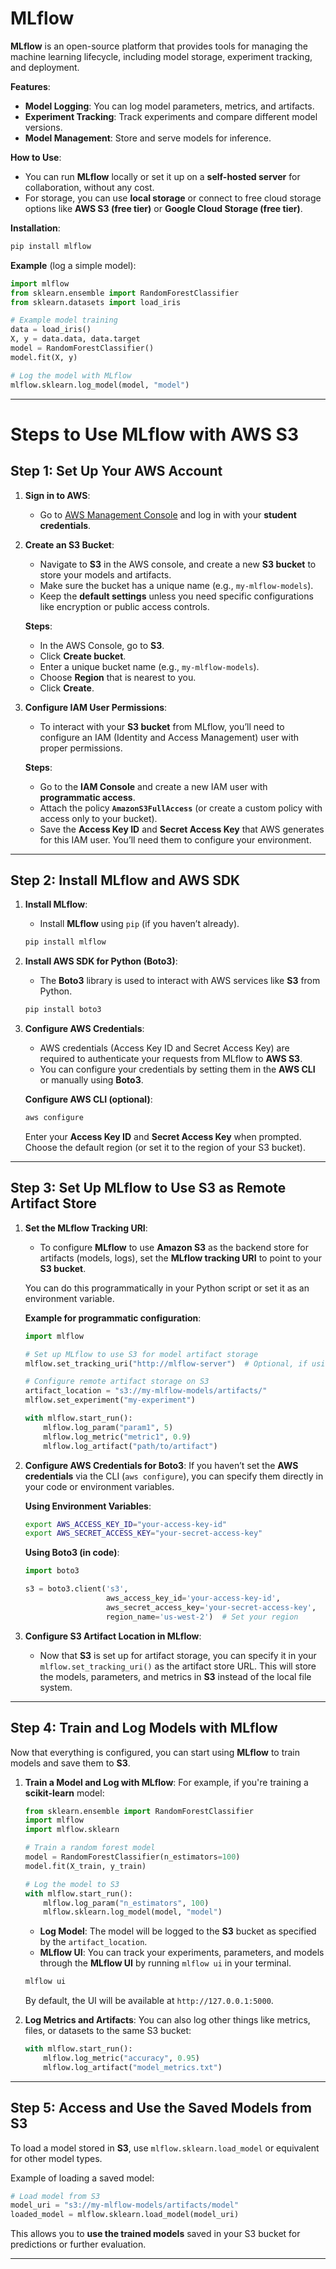 # **MLflow**
**MLflow** is an open-source platform that provides tools for managing the machine learning lifecycle, including model storage, experiment tracking, and deployment.

**Features**:
- **Model Logging**: You can log model parameters, metrics, and artifacts.
- **Experiment Tracking**: Track experiments and compare different model versions.
- **Model Management**: Store and serve models for inference.

**How to Use**:
- You can run **MLflow** locally or set it up on a **self-hosted server** for collaboration, without any cost.
- For storage, you can use **local storage** or connect to free cloud storage options like **AWS S3 (free tier)** or **Google Cloud Storage (free tier)**.

**Installation**:
```bash
pip install mlflow
```

**Example** (log a simple model):
```python
import mlflow
from sklearn.ensemble import RandomForestClassifier
from sklearn.datasets import load_iris

# Example model training
data = load_iris()
X, y = data.data, data.target
model = RandomForestClassifier()
model.fit(X, y)

# Log the model with MLflow
mlflow.sklearn.log_model(model, "model")
```
---

# **Steps to Use MLflow with AWS S3**

## **Step 1: Set Up Your AWS Account**
1. **Sign in to AWS**:
   - Go to [AWS Management Console](https://aws.amazon.com/console/) and log in with your **student credentials**.

2. **Create an S3 Bucket**:
   - Navigate to **S3** in the AWS console, and create a new **S3 bucket** to store your models and artifacts.
   - Make sure the bucket has a unique name (e.g., `my-mlflow-models`).
   - Keep the **default settings** unless you need specific configurations like encryption or public access controls.

   **Steps**:
   - In the AWS Console, go to **S3**.
   - Click **Create bucket**.
   - Enter a unique bucket name (e.g., `my-mlflow-models`).
   - Choose **Region** that is nearest to you.
   - Click **Create**.

3. **Configure IAM User Permissions**:
   - To interact with your **S3 bucket** from MLflow, you’ll need to configure an IAM (Identity and Access Management) user with proper permissions.

   **Steps**:
   - Go to the **IAM Console** and create a new IAM user with **programmatic access**.
   - Attach the policy **`AmazonS3FullAccess`** (or create a custom policy with access only to your bucket).
   - Save the **Access Key ID** and **Secret Access Key** that AWS generates for this IAM user. You’ll need them to configure your environment.

---

## **Step 2: Install MLflow and AWS SDK**

1. **Install MLflow**:
   - Install **MLflow** using `pip` (if you haven’t already).

   ```bash
   pip install mlflow
   ```

2. **Install AWS SDK for Python (Boto3)**:
   - The **Boto3** library is used to interact with AWS services like **S3** from Python.

   ```bash
   pip install boto3
   ```

3. **Configure AWS Credentials**:
   - AWS credentials (Access Key ID and Secret Access Key) are required to authenticate your requests from MLflow to **AWS S3**.
   - You can configure your credentials by setting them in the **AWS CLI** or manually using **Boto3**.

   **Configure AWS CLI (optional)**:
   ```bash
   aws configure
   ```

   Enter your **Access Key ID** and **Secret Access Key** when prompted. Choose the default region (or set it to the region of your S3 bucket).

---

## **Step 3: Set Up MLflow to Use S3 as Remote Artifact Store**

1. **Set the MLflow Tracking URI**:
   - To configure **MLflow** to use **Amazon S3** as the backend store for artifacts (models, logs), set the **MLflow tracking URI** to point to your **S3 bucket**.

   You can do this programmatically in your Python script or set it as an environment variable.

   **Example for programmatic configuration**:
   ```python
   import mlflow

   # Set up MLflow to use S3 for model artifact storage
   mlflow.set_tracking_uri("http://mlflow-server")  # Optional, if using an MLflow server

   # Configure remote artifact storage on S3
   artifact_location = "s3://my-mlflow-models/artifacts/"
   mlflow.set_experiment("my-experiment")

   with mlflow.start_run():
       mlflow.log_param("param1", 5)
       mlflow.log_metric("metric1", 0.9)
       mlflow.log_artifact("path/to/artifact")
   ```

2. **Configure AWS Credentials for Boto3**:
   If you haven’t set the **AWS credentials** via the CLI (`aws configure`), you can specify them directly in your code or environment variables.

   **Using Environment Variables**:
   ```bash
   export AWS_ACCESS_KEY_ID="your-access-key-id"
   export AWS_SECRET_ACCESS_KEY="your-secret-access-key"
   ```

   **Using Boto3 (in code)**:
   ```python
   import boto3

   s3 = boto3.client('s3', 
                     aws_access_key_id='your-access-key-id', 
                     aws_secret_access_key='your-secret-access-key', 
                     region_name='us-west-2')  # Set your region
   ```

3. **Configure S3 Artifact Location in MLflow**:
   - Now that **S3** is set up for artifact storage, you can specify it in your `mlflow.set_tracking_uri()` as the artifact store URL. This will store the models, parameters, and metrics in **S3** instead of the local file system.

---

## **Step 4: Train and Log Models with MLflow**

Now that everything is configured, you can start using **MLflow** to train models and save them to **S3**.

1. **Train a Model and Log with MLflow**:
   For example, if you're training a **scikit-learn** model:

   ```python
   from sklearn.ensemble import RandomForestClassifier
   import mlflow
   import mlflow.sklearn

   # Train a random forest model
   model = RandomForestClassifier(n_estimators=100)
   model.fit(X_train, y_train)

   # Log the model to S3
   with mlflow.start_run():
       mlflow.log_param("n_estimators", 100)
       mlflow.sklearn.log_model(model, "model")
   ```

   - **Log Model**: The model will be logged to the **S3** bucket as specified by the `artifact_location`.
   - **MLflow UI**: You can track your experiments, parameters, and models through the **MLflow UI** by running `mlflow ui` in your terminal.

   ```bash
   mlflow ui
   ```

   By default, the UI will be available at `http://127.0.0.1:5000`.

2. **Log Metrics and Artifacts**:
   You can also log other things like metrics, files, or datasets to the same S3 bucket:

   ```python
   with mlflow.start_run():
       mlflow.log_metric("accuracy", 0.95)
       mlflow.log_artifact("model_metrics.txt")
   ```

---

## **Step 5: Access and Use the Saved Models from S3**

To load a model stored in **S3**, use `mlflow.sklearn.load_model` or equivalent for other model types.

Example of loading a saved model:
```python
# Load model from S3
model_uri = "s3://my-mlflow-models/artifacts/model"
loaded_model = mlflow.sklearn.load_model(model_uri)
```

This allows you to **use the trained models** saved in your S3 bucket for predictions or further evaluation.

---